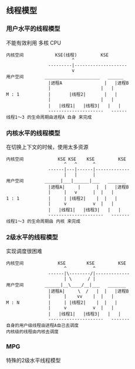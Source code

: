 ##  线程模型
###   用户水平的线程模型
不能有效利用 多核 CPU
```shell
内核空间  			KSE(线程)			KSE
						 ^
				---------|--------------------
						 v
用户空间		_____________________	______
				|进程A				|	|进程B
				|					|	|
M : 1			|		|线程2|		|	|
				|					|	|
				|	|线程1|	|线程3|	|	|
				---------------------	------
线程1～3 的生命周期由进程A 自身 来完成
```


###   内核水平的线程模型
在切换上下文的时候，使用太多资源
```shell
内核空间			 KSE KSE    KSE			KSE
					  ^	  ^		 ^
				------|---|------|-------------
					  |	  |		 |
用户空间		______|___|______|___	_______
				|进程A|	  |		 |	|	|进程B
				|	  |	  v		 |	|	|
1 : 1			|	  |	|线程2|	 |	|	|
				|	  v			 v	|	|
				|	|线程1|	|线程3|	|	|
				---------------------	-------
线程1～3 的生命周期由 内核 来完成
```


###   2级水平的线程模型
实现调度很困难
```shell
内核空间			 KSE 	    KSE			KSE
					  ^	  		 ^
				------|\--------/|-------------
					  |	\ 	   / |
用户空间		______|__\____/__|___	_______
				|进程A|	  \	 /	 |	|	|进程B
				|	  |	   vv	 |	|	|
M : N			|	  |	|线程2|	 |	|	|
				|	  v			 v	|	|
				|	|线程1|	|线程3|	|	|
				---------------------	-------
自身的用户级线程由进程A自己去调度
内核级的线程由内核去调度
```


###   MPG
特殊的2级水平线程模型
